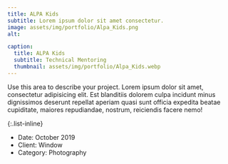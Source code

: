```yaml
---
title: ALPA Kids
subtitle: Lorem ipsum dolor sit amet consectetur.
image: assets/img/portfolio/Alpa_Kids.png
alt: 

caption:
  title: ALPA Kids
  subtitle: Technical Mentoring
  thumbnail: assets/img/portfolio/Alpa_Kids.webp
---
```

Use this area to describe your project. Lorem ipsum dolor sit amet, consectetur adipisicing elit. Est blanditiis dolorem culpa incidunt minus dignissimos deserunt repellat aperiam quasi sunt officia expedita beatae cupiditate, maiores repudiandae, nostrum, reiciendis facere nemo!

{:.list-inline}
- Date: October 2019
- Client: Window
- Category: Photography


